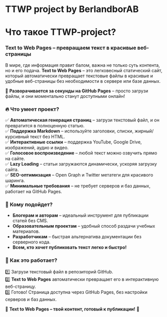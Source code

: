 # TTWP project by BerlandborAB 

# Что такое TTWP-project?

### **Text to Web Pages – превращаем текст в красивые веб-страницы**  

В мире, где информация правит балом, важна не только суть контента, но и его подача. **Text to Web Pages** – это легковесный статический сайт, который автоматически превращает текстовые файлы в красивые и удобные веб-страницы без необходимости в сервере или базе данных.  

📌 **Разворачивается за секунды на GitHub Pages** – просто загрузи файлы, и они моментально станут доступными онлайн!  

### 🔥 **Что умеет проект?**  
✅ **Автоматическая генерация страниц** – загрузи текстовый файл, и он превратится в полноценную статью.  
✅ **Поддержка Markdown** – используйте заголовки, списки, жирный/курсивный текст без HTML.  
✅ **Интерактивные ссылки** – поддержка YouTube, Google Drive, изображений, аудио и видео.  
✅ **Голосовое воспроизведение** – любой текст можно озвучить прямо на сайте.  
✅ **Lazy Loading** – статьи загружаются динамически, ускоряя загрузку сайта.  
✅ **SEO-оптимизация** – Open Graph и Twitter метатеги для красивого шаринга.  
✅ **Минимальные требования** – не требует серверов и баз данных, работает на GitHub Pages.  

### 🚀 **Кому подойдет?**  
- **Блогерам и авторам** – идеальный инструмент для публикации статей без CMS.  
- **Образовательным проектам** – удобный способ раздачи учебных материалов.  
- **Разработчикам** – быстрая альтернатива документации без серверного кода.  
- **Всем, кто хочет публиковать текст легко и быстро!**  

### 🎯 **Как это работает?**  
1️⃣ Загрузи текстовый файл в репозиторий GitHub.  
2️⃣ **Text to Web Pages** автоматически превращает его в интерактивную веб-страницу.  
3️⃣ Готово! Страница доступна через GitHub Pages, без настройки серверов и баз данных.  

📢 **Text to Web Pages – твой контент, готовый к публикации!** 🚀  


